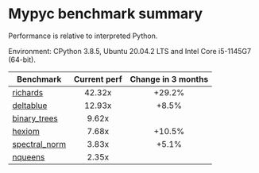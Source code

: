 # Mypyc benchmark summary

Performance is relative to interpreted Python.

Environment: CPython 3.8.5, Ubuntu 20.04.2 LTS and Intel Core i5-1145G7 (64-bit).

| Benchmark | Current perf | Change in 3 months |
| --- | :---: | :---: |
| [richards](benchmarks/richards.md) | 42.32x | +29.2% |
| [deltablue](benchmarks/deltablue.md) | 12.93x | +8.5% |
| [binary_trees](benchmarks/binary_trees.md) | 9.62x |  |
| [hexiom](benchmarks/hexiom.md) | 7.68x | +10.5% |
| [spectral_norm](benchmarks/spectral_norm.md) | 3.83x | +5.1% |
| [nqueens](benchmarks/nqueens.md) | 2.35x |  |
